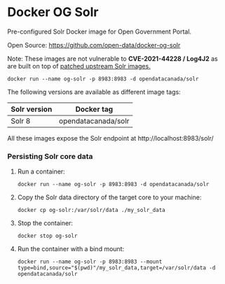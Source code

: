 # Docker OG Solr

Pre-configured Solr Docker image for Open Government Portal.

Open Source: https://github.com/open-data/docker-og-solr

Note: These images are not vulnerable to __CVE-2021-44228 / Log4J2__ as are built on top of [patched upstream Solr images.](https://github.com/docker-solr/docker-solr#readme)

```
docker run --name og-solr -p 8983:8983 -d opendatacanada/solr
```

The following versions are available as different image tags:

| Solr version  | Docker tag |
| ------------- | ------------- |
| Solr 8  | opendatacanada/solr  |

All these images expose the Solr endpoint at http://localhost:8983/solr/

### Persisting Solr core data

1. Run a container:
   ```
   docker run --name og-solr -p 8983:8983 -d opendatacanada/solr
   ```

2. Copy the Solr data directory of the target core to your machine:
   ```
   docker cp og-solr:/var/solr/data ./my_solr_data
   ```

3. Stop the container:
   ```
   docker stop og-solr
   ```

4. Run the container with a bind mount:
   ```
   docker run --name og-solr -p 8983:8983 --mount type=bind,source="$(pwd)"/my_solr_data,target=/var/solr/data -d opendatacanada/solr
   ```